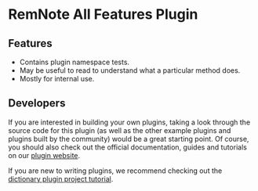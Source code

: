# RemNote All Features Plugin

## Features

- Contains plugin namespace tests.
- May be useful to read to understand what a particular method does.
- Mostly for internal use.

## Developers

If you are interested in building your own plugins, taking a look through the source code for this plugin (as well as the other example plugins and plugins built by the community) would be a great starting point. Of course, you should also check out the official documentation, guides and tutorials on our [plugin website](https://plugins.remnote.com).

If you are new to writing plugins, we recommend checking out the [dictionary plugin project tutorial](https://plugins.remnote.com/in-depth-tutorial/overview).
